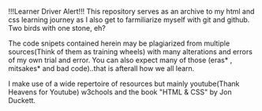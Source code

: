 !!!Learner Driver Alert!!!
This repository serves as an archive to my html and css learning journey as I also get to farmiliarize myself with git and github. Two birds with one stone, eh?

The code snipets contained herein may be plagiarized from multiple sources(Think of them as training wheels) with many alterations and errors of my own trial and error. You can also expect many of those (eras* , mitsakes* and bad code)..that is afterall how we all learn.

I make use of a wide repertoire of resources but mainly youtube(Thank Heavens for Youtube) w3chools and the book "HTML & CSS" by Jon Duckett.
